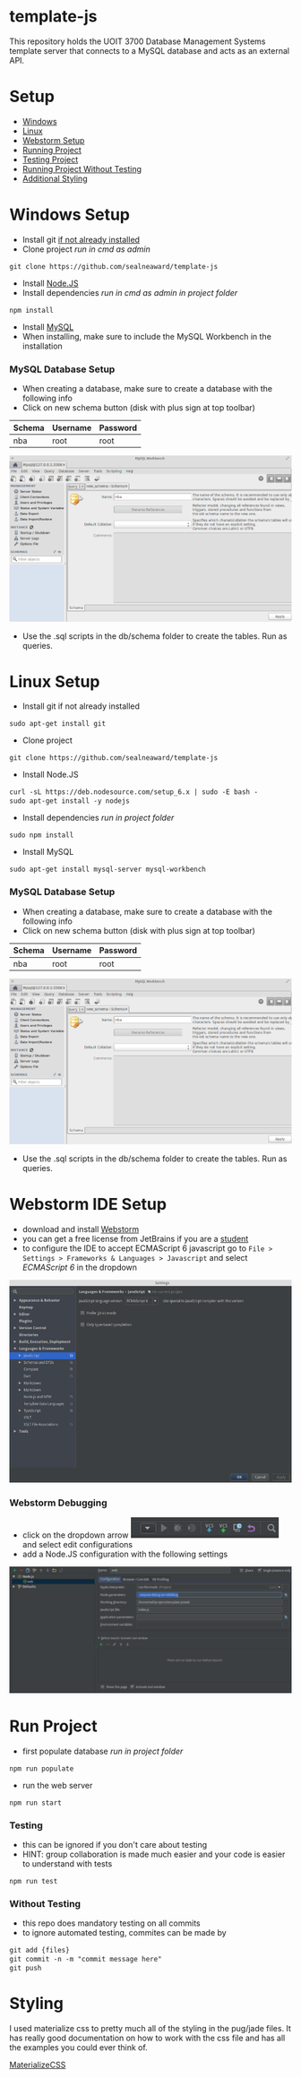 # template-js
This repository holds the UOIT 3700 Database Management Systems template server that connects to a MySQL database and acts as an external API.

# Setup
- [Windows](#windows-setup)
- [Linux](#linux-setup)
- [Webstorm Setup](#webstorm-ide-setup)
- [Running Project](#run-project)
- [Testing Project](#testing)
- [Running Project Without Testing](#without-testing)
- [Additional Styling](#styling)

# Windows Setup
- Install git [if not already installed](https://git-scm.com/download/win)
- Clone project *run in cmd as admin*
```
git clone https://github.com/sealneaward/template-js
```
- Install [Node.JS](https://nodejs.org/en/download/)
- Install dependencies *run in cmd as admin in project folder*
```
npm install
```
- Install [MySQL](http://dev.mysql.com/downloads/installer/)
- When installing, make sure to include the MySQL Workbench in the installation

### MySQL Database Setup
- When creating a database, make sure to create a database with the following info
- Click on new schema button (disk with plus sign at top toolbar)

| Schema       | Username           | Password  |
| ------------- | ------------- | ----- |
| nba    | root | root |

![MySQL Setup](img/schema.png)

- Use the .sql scripts in the db/schema folder to create the tables. Run as queries.

# Linux Setup
- Install git if not already installed
```
sudo apt-get install git
```
- Clone project
```
git clone https://github.com/sealneaward/template-js
```
- Install Node.JS
```
curl -sL https://deb.nodesource.com/setup_6.x | sudo -E bash -
sudo apt-get install -y nodejs
```
- Install dependencies *run in project folder*
```
sudo npm install
```
- Install MySQL
```
sudo apt-get install mysql-server mysql-workbench
```

### MySQL Database Setup
- When creating a database, make sure to create a database with the following info
- Click on new schema button (disk with plus sign at top toolbar)

| Schema       | Username           | Password  |
| ------------- | ------------- | ----- |
| nba    | root | root |

![MySQL Setup](img/schema.png)

- Use the .sql scripts in the db/schema folder to create the tables. Run as queries.

# Webstorm IDE Setup
- download and install [Webstorm](https://www.jetbrains.com/webstorm/)
- you can get a free license from JetBrains if you are a [student](https://www.jetbrains.com/student/)
- to configure the IDE to accept ECMAScript 6 javascript go to `File > Settings > Frameworks & Languages > Javascript` and select *ECMAScript 6* in the dropdown

![Language Setup](img/ECMA.png)

### Webstorm Debugging
- click on the dropdown arrow ![Arrow](img/arrow.png) and select edit configurations
- add a Node.JS configuration with the following settings

![Configuration Setup](img/configuration.png)


# Run Project
- first populate database *run in project folder*
```
npm run populate
```
- run the web server
```
npm run start
```

### Testing
- this can be ignored if you don't care about testing
- HINT: group collaboration is made much easier and your code is easier to understand with tests
```
npm run test
```
### Without Testing
- this repo does mandatory testing on all commits
- to ignore automated testing, commites can be made by
```
git add {files}
git commit -n -m "commit message here"
git push
```

# Styling
I used materialize css to pretty much all of the styling in the pug/jade files.
It has really good documentation on how to work with the css file and has all the examples you could ever think of.

[MaterializeCSS](http://materializecss.com/)
